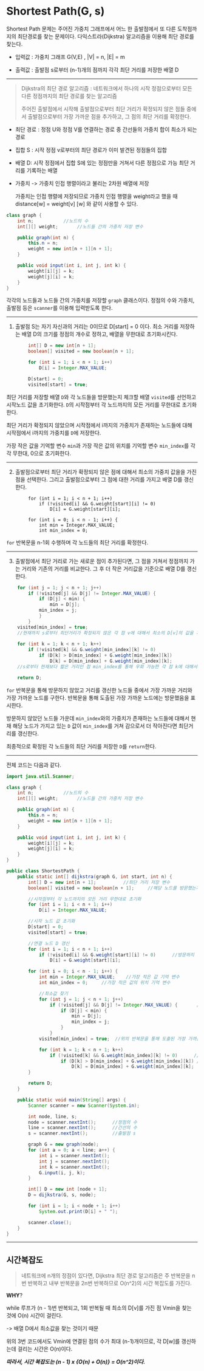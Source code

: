 # Shortest Path(G, s) #

Shortest Path 문제는 주어진 가중치 그래프에서 어느 한 출발점에서 또 다른 도착점까지의 최단경로를 찾는 문제이다. 다익스트라(Dijkstra) 알고리즘을 이용해 최단 경로를 찾는다.

- 입력값 : 가중치 그래프 G(V,E) , |V| = n, |E| = m

- 출력값 : 출발점 s로부터 (n-1)개의 점까지 각각 최단 거리를 저장한 배열 D

------

> Dijkstra의 최단 경로 알고리즘 : 네트워크에서 하나의 시작 정점으로부터 모든 다른 정점까지의 최단 경로를 찾는 알고리즘
>
> 주어진 출발점에서 시작해 출발점으로부터 최단 거리가 확정되지 않은 점들 중에서 출발점으로부터 가장 가까운 점을 추가하고, 그 점의 최단 거리를 확정한다.

- 최단 경로 : 정점 U와 정점 V를 연결하는 경로 중 간선들의 가중치 합이 최소가 되는 경로

- 집합 S : 시작 정점 v로부터의 최단 경로가 이미 발견된 정점들의 집합

- 배열 D: 시작 정점에서 집합 S에 있는 정점만을 거쳐서 다른 정점으로 가능 최단 거리를 기록하는 배열 

- 가중치 -> 가중치 인접 행렬이라고 불리는 2차원 배열에 저장

  가중치는 인접 행렬에 저장되므로 가중치 인접 행렬을 weight라고 했을 때 distance[w] = weight[v] [w] 와 같이 사용할 수 있다.

```java
class graph {
    int n;           //노드의 수
    int[][] weight;       //노드들 간의 가중치 저장 변수

    public graph(int n) {
        this.n = n;
        weight = new int[n + 1][n + 1];
    }

    public void input(int i, int j, int k) {
        weight[i][j] = k;
        weight[j][i] = k;
    }
}
```

각각의 노드들과 노드들 간의 가중치를 저장할 `graph` 클래스이다.
정점의 수와 가중치, 출발점 등은 `scanner`를 이용해 입력받도록 한다.

------

1. 출발점 S는 자기 자신과의 거리는 0이므로 D[start] = 0 이다. 최소 거리를 저장하는 배열 D의 크기를 정점의 개수로 정하고, 배열을 무한대로 초기화시킨다.

```java
        int[] D = new int[n + 1];
        boolean[] visited = new boolean[n + 1];   

        for (int i = 1; i < n + 1; i++)
            D[i] = Integer.MAX_VALUE;

        D[start] = 0;
        visited[start] = true;  
```

최단 거리를 저장할 배열 `D`와 각 노드들을 방문했는지 체크할 배열 `visited`를 선언하고 시작노드 값을 초기화한다. `D`의 시작점부터 각 노드까지의 모든 거리를 무한대로 초기화한다.

최단 거리가 확정되지 않았으며 시작점에서 i까지의 가중치가 존재하는 노드들에 대해 시작점에서 i까지의 가중치를 `D`에 저장한다.

가장 작은 값을 기억할 변수 `min`과 가장 작은 값의 위치를 기억할 변수 `min_index`를 각각 무한대, 0으로 초기화한다.

------

2. 출발점으로부터 최단 거리가 확정되지 않은 점에 대해서 최소의 가중치 값을을 가진 점을 선택한다. 그리고 출발점으로부터 그 점에 대한 거리를 가지고 배열 D를 갱신한다. 

```
        for (int i = 1; i < n + 1; i++)
            if (!visited[i] && G.weight[start][i] != 0)
                D[i] = G.weight[start][i];

        for (int i = 0; i < n - 1; i++) {
            int min = Integer.MAX_VALUE;    
            int min_index = 0;   
```

`for` 반복문을 n-1회 수행하며 각 노드들의 최단 거리를 확정한다.

------

3. 출발점에서 최단 거리로 가는 새로운 점이 추가된다면, 그 점을 거쳐서 정점까지 가는 거리와 기존의 거리를 비교한다. 그 후 더 작은 거리값을 기준으로 배열 D를 갱신한다.

```java
	for (int j = 1; j < n + 1; j++)
		if (!visited[j] && D[j] != Integer.MAX_VALUE) {
			if (D[j] < min) {
				min = D[j];
			min_index = j;
			}
		}
	visited[min_index] = true;
	//현재까지 s로부터 최단거리가 확정되지 않은 각 점 v에 대해서 최소의 D[v]의 값을 가진 점 min_index를 선택하고, 출발점 s로부터 점 min_index까지의 최단 거리인 D[min_index]를 확정한다.
            
	for (int k = 1; k < n + 1; k++)
		if (!visited[k] && G.weight[min_index][k] != 0)
			if (D[k] > D[min_index] + G.weight[min_index][k])
				D[k] = D[min_index] + G.weight[min_index][k];
	//s로부터 현재보다 짧은 거리인 점 min_index를 통해 우회 가능한 각 점 k에 대해서 D[k]를 갱신한다.

	return D;
```

`for` 반복문을 통해 방문하지 않았고 거리를 갱신한 노드들 중에서 가장 가까운 거리와 가장 가까운 노드를 구한다. 반복문을 통해 도출된 가장 가까운 노드에는 방문했음을 표시한다.

방문하지 않았던 노드들 가운데 `min_index`와의 가중치가 존재하는 노드들에 대해서 현재 해당 노드가 가지고 있는 `D` 값이 `min_index`를 거쳐 감으로서 더 작아진다면 최단거리를 갱신한다.

최종적으로 확정된 각 노드들의 최단 거리를 저장한 `D`를 `return`한다.

------

전체 코드는 다음과 같다.

```java
import java.util.Scanner;

class graph {
    int n;           //노드의 수
    int[][] weight;       //노드들 간의 가중치 저장 변수

    public graph(int n) {
        this.n = n;
        weight = new int[n + 1][n + 1];
    }

    public void input(int i, int j, int k) {
        weight[i][j] = k;
        weight[j][i] = k;
    }
}

public class ShortestPath {
    public static int[] dijkstra(graph G, int start, int n) {
        int[] D = new int[n + 1];          //최단 거리 저장 변수
        boolean[] visited = new boolean[n + 1];     //해당 노드를 방문했는지 체크할 변수

        //시작점부터 각 노드까지의 모든 거리 무한대로 초기화
        for (int i = 1; i < n + 1; i++)
            D[i] = Integer.MAX_VALUE;

        //시작 노드 값 초기화
        D[start] = 0;
        visited[start] = true;

        //연결 노드 D 갱신
        for (int i = 1; i < n + 1; i++)
            if (!visited[i] && G.weight[start][i] != 0)      //방문하지 않았고 시작점에서 i까지의 가중치가 존재한다면, 거리 i에 시작점에서 i까지의 가중치 저장
                D[i] = G.weight[start][i];

        for (int i = 0; i < n - 1; i++) {
            int min = Integer.MAX_VALUE;    //가장 작은 값 기억 변수
            int min_index = 0;     //가장 작은 값의 위치 기억 변수

            //최소값 찾기
            for (int j = 1; j < n + 1; j++)
                if (!visited[j] && D[j] != Integer.MAX_VALUE) {       //방문하지 않았고 거리를 갱신한 노드들 중에서 가장 가까운 거리와 가장 가까운 노드를 구하기
                    if (D[j] < min) {
                        min = D[j];
                        min_index = j;
                    }
                }
            visited[min_index] = true;  //위의 반복문을 통해 도출된 가장 가까운 노드에 방문 표시

            for (int k = 1; k < n + 1; k++)
                if (!visited[k] && G.weight[min_index][k] != 0)      //방문하지 않았고 min_index와의 가중치가 존재하는 노드라면 (min_index에서 연결되어있어야 함)
                    if (D[k] > D[min_index] + G.weight[min_index][k]) //지금 그 노드가 가지고 있는 거리 값이 min_index와 가중치를 더한 값보다 크다면 최단거리 갱신
                        D[k] = D[min_index] + G.weight[min_index][k];
        }

        return D;
    }

    public static void main(String[] args) {
        Scanner scanner = new Scanner(System.in);

        int node, line, s;
        node = scanner.nextInt();      //정점의 수
        line = scanner.nextInt();      //간선의 수
        s = scanner.nextInt();         //출발점 s

        graph G = new graph(node);
        for (int a = 0; a < line; a++) {
            int i = scanner.nextInt();
            int j = scanner.nextInt();
            int k = scanner.nextInt();
            G.input(i, j, k);
        }

        int[] D = new int [node + 1];
        D = dijkstra(G, s, node);

        for (int i = 1; i < node + 1; i++)
            System.out.print(D[i] + " ");

        scanner.close();
    }
}
```

------

## **시간복잡도**

> 네트워크에 n개의 정점이 있다면, Dijkstra 최단 경로 알고리즘은 주 반복문을 n번 반복하고 내부 반복문을 2n번 반복하므로 O(n^2)의 시간 복잡도를 가진다.

**WHY**?

while 루프가 (n - 1)번 반복되고, 1회 반복될 때 최소의 D[v]를 가진 점 Vmin을 찾는 것에 O(n) 시간이 걸린다.

-> 배열 D에서 최소값을 찾는 것이기 때문

위의 3번 코드에서도 Vmin에 연결된 점의 수가 최대 (n-1)개이므로, 각 D[w]를 갱신하는데 걸리는 시간은 O(n)이다.

***따라서, 시간 복잡도는 (n - 1) x {O(n) + O(n)} = O(n^2)이다.***
